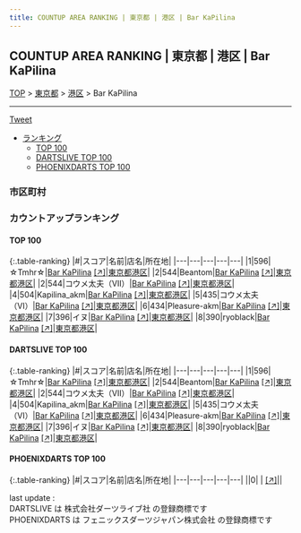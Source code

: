 ```yaml
---
title: COUNTUP AREA RANKING | 東京都 | 港区 | Bar KaPilina
---
```

## COUNTUP AREA RANKING | 東京都 | 港区 | Bar KaPilina

[TOP](/darts/rank/) > [東京都](/darts/rank/東京都/) > [港区](/darts/rank/東京都/港区/) > Bar KaPilina

___

<a href="https://twitter.com/share?ref_src=twsrc%5Etfw" data-text="COUNTUP AREA RANKING | 東京都港区Bar KaPilina" class="twitter-share-button" data-hashtags="DARTSLIVE,PHOENIXDARTS,darts,ダーツ" data-show-count="false">Tweet</a>

* [ランキング](#カウントアップランキング)
    * [TOP 100](#top-100)
    * [DARTSLIVE TOP 100](#dartslive-top-100)
    * [PHOENIXDARTS TOP 100](#phoenixdarts-top-100)

### 市区町村

<ul>

</ul>

### カウントアップランキング

#### TOP 100



{:.table-ranking}
|#|スコア|名前|店名|所在地|
|---|---|---|---|---|
|1|596|<span class="rank-name-dl">☆Tmhr☆</span>|<a href="/darts/rank/shops/218efc0a98f9b2580d9b047a20a7ba1e.html">Bar KaPilina</a> <a href="https://search.dartslive.com/jp/shop/218efc0a98f9b2580d9b047a20a7ba1e">[↗]</a>|<a href="/darts/rank/東京都/港区">東京都港区</a>|
|2|544|<span class="rank-name-dl">Beantom</span>|<a href="/darts/rank/shops/218efc0a98f9b2580d9b047a20a7ba1e.html">Bar KaPilina</a> <a href="https://search.dartslive.com/jp/shop/218efc0a98f9b2580d9b047a20a7ba1e">[↗]</a>|<a href="/darts/rank/東京都/港区">東京都港区</a>|
|2|544|<span class="rank-name-dl">コウメ太夫（Ⅶ）</span>|<a href="/darts/rank/shops/218efc0a98f9b2580d9b047a20a7ba1e.html">Bar KaPilina</a> <a href="https://search.dartslive.com/jp/shop/218efc0a98f9b2580d9b047a20a7ba1e">[↗]</a>|<a href="/darts/rank/東京都/港区">東京都港区</a>|
|4|504|<span class="rank-name-dl">Kapilina_akm</span>|<a href="/darts/rank/shops/218efc0a98f9b2580d9b047a20a7ba1e.html">Bar KaPilina</a> <a href="https://search.dartslive.com/jp/shop/218efc0a98f9b2580d9b047a20a7ba1e">[↗]</a>|<a href="/darts/rank/東京都/港区">東京都港区</a>|
|5|435|<span class="rank-name-dl">コウメ太夫（Ⅵ）</span>|<a href="/darts/rank/shops/218efc0a98f9b2580d9b047a20a7ba1e.html">Bar KaPilina</a> <a href="https://search.dartslive.com/jp/shop/218efc0a98f9b2580d9b047a20a7ba1e">[↗]</a>|<a href="/darts/rank/東京都/港区">東京都港区</a>|
|6|434|<span class="rank-name-dl">Pleasure-akm</span>|<a href="/darts/rank/shops/218efc0a98f9b2580d9b047a20a7ba1e.html">Bar KaPilina</a> <a href="https://search.dartslive.com/jp/shop/218efc0a98f9b2580d9b047a20a7ba1e">[↗]</a>|<a href="/darts/rank/東京都/港区">東京都港区</a>|
|7|396|<span class="rank-name-dl">イヌ</span>|<a href="/darts/rank/shops/218efc0a98f9b2580d9b047a20a7ba1e.html">Bar KaPilina</a> <a href="https://search.dartslive.com/jp/shop/218efc0a98f9b2580d9b047a20a7ba1e">[↗]</a>|<a href="/darts/rank/東京都/港区">東京都港区</a>|
|8|390|<span class="rank-name-dl">ryoblack</span>|<a href="/darts/rank/shops/218efc0a98f9b2580d9b047a20a7ba1e.html">Bar KaPilina</a> <a href="https://search.dartslive.com/jp/shop/218efc0a98f9b2580d9b047a20a7ba1e">[↗]</a>|<a href="/darts/rank/東京都/港区">東京都港区</a>|


#### DARTSLIVE TOP 100



{:.table-ranking}
|#|スコア|名前|店名|所在地|
|---|---|---|---|---|
|1|596|<span class="rank-name-dl">☆Tmhr☆</span>|<a href="/darts/rank/shops/218efc0a98f9b2580d9b047a20a7ba1e.html">Bar KaPilina</a> <a href="https://search.dartslive.com/jp/shop/218efc0a98f9b2580d9b047a20a7ba1e">[↗]</a>|<a href="/darts/rank/東京都/港区">東京都港区</a>|
|2|544|<span class="rank-name-dl">Beantom</span>|<a href="/darts/rank/shops/218efc0a98f9b2580d9b047a20a7ba1e.html">Bar KaPilina</a> <a href="https://search.dartslive.com/jp/shop/218efc0a98f9b2580d9b047a20a7ba1e">[↗]</a>|<a href="/darts/rank/東京都/港区">東京都港区</a>|
|2|544|<span class="rank-name-dl">コウメ太夫（Ⅶ）</span>|<a href="/darts/rank/shops/218efc0a98f9b2580d9b047a20a7ba1e.html">Bar KaPilina</a> <a href="https://search.dartslive.com/jp/shop/218efc0a98f9b2580d9b047a20a7ba1e">[↗]</a>|<a href="/darts/rank/東京都/港区">東京都港区</a>|
|4|504|<span class="rank-name-dl">Kapilina_akm</span>|<a href="/darts/rank/shops/218efc0a98f9b2580d9b047a20a7ba1e.html">Bar KaPilina</a> <a href="https://search.dartslive.com/jp/shop/218efc0a98f9b2580d9b047a20a7ba1e">[↗]</a>|<a href="/darts/rank/東京都/港区">東京都港区</a>|
|5|435|<span class="rank-name-dl">コウメ太夫（Ⅵ）</span>|<a href="/darts/rank/shops/218efc0a98f9b2580d9b047a20a7ba1e.html">Bar KaPilina</a> <a href="https://search.dartslive.com/jp/shop/218efc0a98f9b2580d9b047a20a7ba1e">[↗]</a>|<a href="/darts/rank/東京都/港区">東京都港区</a>|
|6|434|<span class="rank-name-dl">Pleasure-akm</span>|<a href="/darts/rank/shops/218efc0a98f9b2580d9b047a20a7ba1e.html">Bar KaPilina</a> <a href="https://search.dartslive.com/jp/shop/218efc0a98f9b2580d9b047a20a7ba1e">[↗]</a>|<a href="/darts/rank/東京都/港区">東京都港区</a>|
|7|396|<span class="rank-name-dl">イヌ</span>|<a href="/darts/rank/shops/218efc0a98f9b2580d9b047a20a7ba1e.html">Bar KaPilina</a> <a href="https://search.dartslive.com/jp/shop/218efc0a98f9b2580d9b047a20a7ba1e">[↗]</a>|<a href="/darts/rank/東京都/港区">東京都港区</a>|
|8|390|<span class="rank-name-dl">ryoblack</span>|<a href="/darts/rank/shops/218efc0a98f9b2580d9b047a20a7ba1e.html">Bar KaPilina</a> <a href="https://search.dartslive.com/jp/shop/218efc0a98f9b2580d9b047a20a7ba1e">[↗]</a>|<a href="/darts/rank/東京都/港区">東京都港区</a>|


#### PHOENIXDARTS TOP 100



{:.table-ranking}
|#|スコア|名前|店名|所在地|
|---|---|---|---|---|
||0|<span class="rank-name-dl"> </span>|<a href="/darts/rank/shops/.html"></a> <a href="">[↗]</a>|<a href="/darts/rank//"></a>|


<div class="footer border-top border-gray-light mt-5 pt-3 text-right text-gray">
    last update : <span style="font-weight: italic" id="foot_last_modified"></span><br />
    DARTSLIVE は 株式会社ダーツライブ社 の登録商標です<br />
    PHOENIXDARTS は フェニックスダーツジャパン株式会社 の登録商標です<br />
</div>

<script src="https://cdnjs.cloudflare.com/ajax/libs/jquery.tablesorter/2.31.3/js/jquery.tablesorter.min.js" integrity="sha512-qzgd5cYSZcosqpzpn7zF2ZId8f/8CHmFKZ8j7mU4OUXTNRd5g+ZHBPsgKEwoqxCtdQvExE5LprwwPAgoicguNg==" crossorigin="anonymous" referrerpolicy="no-referrer"></script>
<link rel="stylesheet" href="https://cdnjs.cloudflare.com/ajax/libs/jquery.tablesorter/2.31.3/css/theme.default.min.css" integrity="sha512-wghhOJkjQX0Lh3NSWvNKeZ0ZpNn+SPVXX1Qyc9OCaogADktxrBiBdKGDoqVUOyhStvMBmJQ8ZdMHiR3wuEq8+w==" crossorigin="anonymous" referrerpolicy="no-referrer" />
<script>
$(function() {
    $(".table-ranking").tablesorter({sortList:[[0, 0]]});
    $("#foot_last_modified").text(formatDate(new Date(document.lastModified), 'yyyy-MM-dd HH:mm:ss'));
});
</script>

<script async src="https://platform.twitter.com/widgets.js" charset="utf-8"></script>
